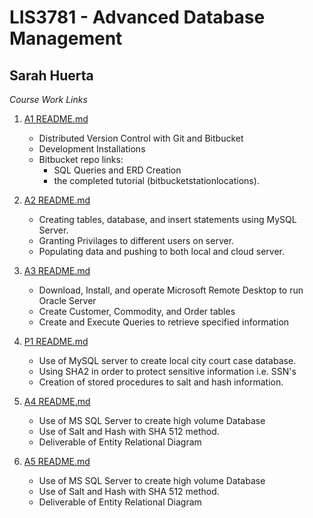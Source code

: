 
# LIS3781 - Advanced Database Management

## Sarah Huerta


*Course Work Links*



 1. [A1 README.md](a1/README.md "My A1 README.md file")
    * Distributed Version Control with Git and Bitbucket
    * Development Installations
    * Bitbucket repo links:
         * SQL Queries and ERD Creation
         * the completed tutorial (bitbucketstationlocations).


2. [A2 README.md](a2/README.md "My A2 README.md file")
    * Creating tables, database, and insert statements using MySQL Server.
    * Granting Privilages to different users on server.
    * Populating data and pushing to both local and cloud server.

3. [A3 README.md](a3/README.md "My A3 README.md file")
    * Download, Install, and operate Microsoft Remote Desktop to run Oracle Server
    * Create Customer, Commodity, and Order tables
    * Create and Execute Queries to retrieve specified information

4. [P1 README.md](p1/README.md "My P1 README.md file")
    * Use of MySQL server to create local city court case database.
    * Using SHA2 in order to protect sensitive information i.e. SSN's
    * Creation of stored procedures to salt and hash information.

5. [A4 README.md](a4/README.md "My A4 README.md file")
    * Use of MS SQL Server to create high volume Database
    * Use of Salt and Hash with SHA 512 method.
    * Deliverable of Entity Relational Diagram

5. [A5 README.md](a5/README.md "My A5 README.md file")
    * Use of MS SQL Server to create high volume Database
    * Use of Salt and Hash with SHA 512 method.
    * Deliverable of Entity Relational Diagram
